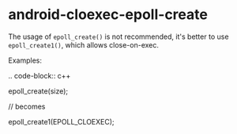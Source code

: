 android-cloexec-epoll-create
============================

The usage of `epoll_create()` is not recommended, it's better to use
`epoll_create1()`, which allows close-on-exec.

Examples:

.. code-block:: c++

epoll\_create(size);

// becomes

epoll\_create1(EPOLL\_CLOEXEC);
